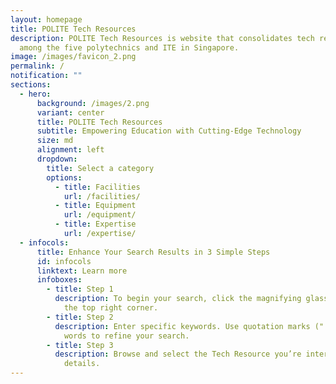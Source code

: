 ```yaml
---
layout: homepage
title: POLITE Tech Resources
description: POLITE Tech Resources is website that consolidates tech resources
  among the five polytechnics and ITE in Singapore.
image: /images/favicon_2.png
permalink: /
notification: ""
sections:
  - hero:
      background: /images/2.png
      variant: center
      title: POLITE Tech Resources
      subtitle: Empowering Education with Cutting-Edge Technology
      size: md
      alignment: left
      dropdown:
        title: Select a category
        options:
          - title: Facilities
            url: /facilities/
          - title: Equipment
            url: /equipment/
          - title: Expertise
            url: /expertise/
  - infocols:
      title: Enhance Your Search Results in 3 Simple Steps
      id: infocols
      linktext: Learn more
      infoboxes:
        - title: Step 1
          description: To begin your search, click the magnifying glass or menu icon at
            the top right corner.
        - title: Step 2
          description: Enter specific keywords. Use quotation marks (" ") around required
            words to refine your search.
        - title: Step 3
          description: Browse and select the Tech Resource you’re interested in for more
            details.
---
```

